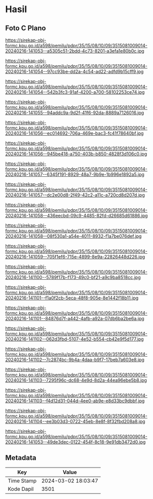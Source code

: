 # Hasil

## Foto C Plano

https://sirekap-obj-formc.kpu.go.id/a598/pemilu/pdpr/35/15/08/10/09/3515081009014-20240216-141053--a5305c51-2bdd-4c73-8201-a3efa1e80b0c.jpg

https://sirekap-obj-formc.kpu.go.id/a598/pemilu/pdpr/35/15/08/10/09/3515081009014-20240216-141054--97cc93be-dd2a-4c54-ad22-adfd9b15cff9.jpg

https://sirekap-obj-formc.kpu.go.id/a598/pemilu/pdpr/35/15/08/10/09/3515081009014-20240216-141054--542b3fc3-91af-4200-a700-58102253ce74.jpg

https://sirekap-obj-formc.kpu.go.id/a598/pemilu/pdpr/35/15/08/10/09/3515081009014-20240216-141055--94addc9a-9d2f-41f6-92da-8889a7126016.jpg

https://sirekap-obj-formc.kpu.go.id/a598/pemilu/pdpr/35/15/08/10/09/3515081009014-20240216-141056--ec014692-706a-469e-bac3-fc41f78640bf.jpg

https://sirekap-obj-formc.kpu.go.id/a598/pemilu/pdpr/35/15/08/10/09/3515081009014-20240216-141056--945be418-a750-403b-b850-4828f3d106c0.jpg

https://sirekap-obj-formc.kpu.go.id/a598/pemilu/pdpr/35/15/08/10/09/3515081009014-20240216-141057--6345f191-8929-48a7-9b9e-1b996e1892a5.jpg

https://sirekap-obj-formc.kpu.go.id/a598/pemilu/pdpr/35/15/08/10/09/3515081009014-20240216-141057--dc2e00d8-2f49-42c2-a11c-a720cd8d207d.jpg

https://sirekap-obj-formc.kpu.go.id/a598/pemilu/pdpr/35/15/08/10/09/3515081009014-20240216-141058--436eecbd-09c9-4485-82fd-d26685d61886.jpg

https://sirekap-obj-formc.kpu.go.id/a598/pemilu/pdpr/35/15/08/10/09/3515081009014-20240216-141058--08f530a1-a54e-4011-8932-f1a7be076def.jpg

https://sirekap-obj-formc.kpu.go.id/a598/pemilu/pdpr/35/15/08/10/09/3515081009014-20240216-141059--705f1ef6-715e-4899-8e9a-22826448d226.jpg

https://sirekap-obj-formc.kpu.go.id/a598/pemilu/pdpr/35/15/08/10/09/3515081009014-20240216-141100--5789f17b-f173-49c0-bf21-a9c9ba8518cc.jpg

https://sirekap-obj-formc.kpu.go.id/a598/pemilu/pdpr/35/15/08/10/09/3515081009014-20240216-141101--f1a0f2cb-5eca-48f8-905e-8e1442f18b11.jpg

https://sirekap-obj-formc.kpu.go.id/a598/pemilu/pdpr/35/15/08/10/09/3515081009014-20240216-141101--84876d7f-a442-4afb-a92a-07db6ba2be6a.jpg

https://sirekap-obj-formc.kpu.go.id/a598/pemilu/pdpr/35/15/08/10/09/3515081009014-20240216-141102--062d3fbd-5107-4e52-b554-cb42e9f5d177.jpg

https://sirekap-obj-formc.kpu.go.id/a598/pemilu/pdpr/35/15/08/10/09/3515081009014-20240216-141102--7c2874bc-9b4a-4daa-b9f7-17beb7a603e8.jpg

https://sirekap-obj-formc.kpu.go.id/a598/pemilu/pdpr/35/15/08/10/09/3515081009014-20240216-141103--7295f96c-dc68-4e9d-8d2a-44ea96ebe5b8.jpg

https://sirekap-obj-formc.kpu.go.id/a598/pemilu/pdpr/35/15/08/10/09/3515081009014-20240216-141103--f4d12d31-044d-4ee0-ab9e-e8d33bc9dbbf.jpg

https://sirekap-obj-formc.kpu.go.id/a598/pemilu/pdpr/35/15/08/10/09/3515081009014-20240216-141104--ee3b03d3-0722-45eb-8e8f-8f32fbd208a8.jpg

https://sirekap-obj-formc.kpu.go.id/a598/pemilu/pdpr/35/15/08/10/09/3515081009014-20240216-141053--49de3dec-0122-454f-8c18-9e91db3472d0.jpg


## Metadata

| Key        | Value               |
| ---------- | ------------------- |
| Time Stamp | 2024-03-02 18:03:47 |
| Kode Dapil | 3501                |



